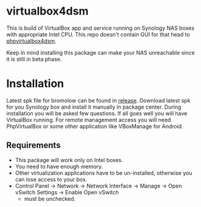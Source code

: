 # virtualbox4dsm

This is build of VirtualBox app and service running on Synology NAS boxes with appropriate Intel CPU. This repo doesn't contain GUI for that head to [phpvirtualbox4dsm](https://github.com/seba76/phpvirtualbox4dsm).

Keep in mind installing this package can make your NAS unreachable since it is still in beta phase.

# Installation

Latest spk file for bromolow can be found in [release](https://github.com/seba76/virtualbox4dsm/releases). Download latest spk for you Synology box and
install it manually in package center. During installation you will be asked few questions. If all 
goes well you will have VirtualBox running. For remote management access you will need PhpVirtualBox
or some other application like VBoxManage for Android.

## Requirements
- This package will work only on Intel boxes.
- You need to have enough memory.
- Other virtualization applications have to be un-installed, otherwise you can lose access to your box.
- Control Panel -> Network -> Network Interface -> Manage -> Open vSwitch Settings -> Enable Open vSwitch 
	- must be unchecked.
